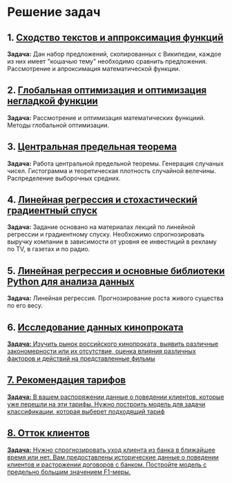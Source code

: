 # Решение задач

## 1. <a href="https://github.com/satsukae/task_solution/blob/main/1.%20Сходство%20текстов%20и%20аппроксимация%20функций.ipynb">Сходство текстов и аппроксимация функций</a>

**Задача:**
Дан набор предложений, скопированных с Википедии, каждое из них имеет "кошачью тему" необходимо сравнить предложения. Рассмотрение и апроксимация математической функции.

## 2. <a href="https://github.com/satsukae/task_solution/blob/main/2.%20Оптимизация%20в%20Python.%20Глобальная%20оптимизация%20и%20оптимизация%20негладкой%20функции.ipynb">Глобальная оптимизация и оптимизация негладкой функции</a>

**Задача:**
Рассмотрение и оптимизация математических функциий. Методы глобальной оптимизации. 

## 3. <a href="https://github.com/satsukae/task_solution/blob/main/3.%20Центральная%20предельная%20теорема%20своими%20руками.ipynb">Центральная предельная теорема</a>

**Задача:**
Работа центральной предельной теоремы. Генерация случаных чисел. Гистограмма и теоретическая плотность случайной велечины. Распределение выборочных средних.

## 4. <a href="https://github.com/satsukae/task_solution/blob/main/4.%20Линейная%20регрессия%20и%20стохастический%20градиентный%20спуск.ipynb">Линейная регрессия и стохастический градиентный спуск</a>

**Задача:**
Задание основано на материалах лекций по линейной регрессии и градиентному спуску. Необхожимо спрогнозировать выручку компании в зависимости от уровня ее инвестиций в рекламу по TV, в газетах и по радио.

## 5. <a href="https://github.com/satsukae/task_solution/blob/main/5.%20Линейная%20регрессия%20и%20основные%20библиотеки%20Python%20для%20анализа%20данных%20и%20научных%20вычислений.ipynb"> Линейная регрессия и основные библиотеки Python для анализа данных</a>

**Задача:**
Линейная регрессия. Прогнозирование роста живого существа по его весу.

## 6. <a href="https://github.com/satsukae/task_solution/blob/main/6.%20Исследование%20данных%20кинопроката.ipynb"> Исследование данных кинопроката

**Задача:**
Изучить рынок российского кинопроката, выявить различные закономерности или их отсутствие, оценка влияния различных факторов и действий на представленные фильмы

## 7. <a href="https://github.com/satsukae/task_solution/blob/main/7.%20Рекомендация%20тарифов.ipynb"> Рекомендация тарифов

**Задача:**
В вашем распоряжении данные о поведении клиентов, которые уже перешли на эти тарифы. Нужно построить модель для задачи классификации, которая выберет подходящий тариф

## 8. <a href="https://github.com/satsukae/task_solution/blob/main/8.%20Отток%20клиентов.ipynb">Отток клиентов

**Задача:**
Нужно спрогнозировать уход клиента из банка в ближайшее время или нет. Вам предоставлены исторические данные о поведении клиентов и расторжении договоров с банком. Постройте модель с предельно большим значением F1-меры. 
